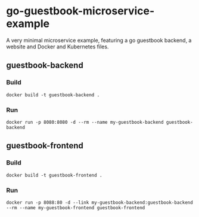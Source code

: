 # go-guestbook-microservice-example
A very minimal microservice example, featuring a go guestbook backend, a website and Docker and Kubernetes files.

## guestbook-backend
### Build
`docker build -t guestbook-backend .`

### Run
`docker run -p 8080:8080 -d --rm --name my-guestbook-backend guestbook-backend`


## guestbook-frontend
### Build
`docker build -t guestbook-frontend .`

### Run
`docker run -p 8088:80 -d --link my-guestbook-backend:guestbook-backend --rm --name my-guestbook-frontend guestbook-frontend`
